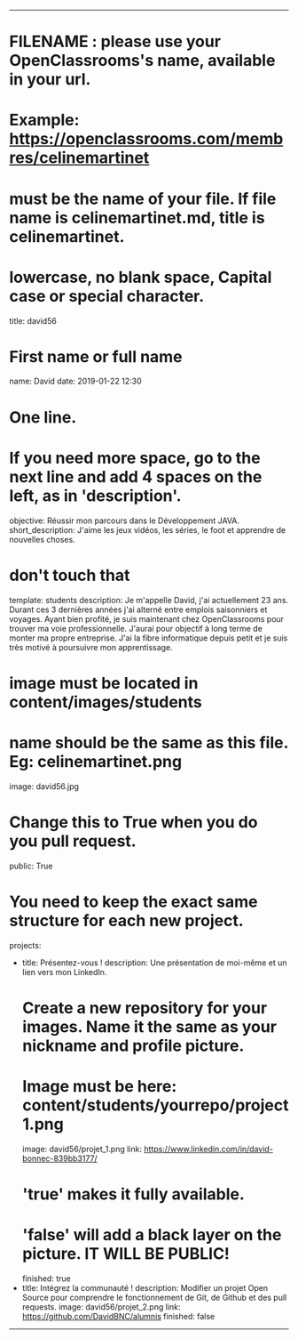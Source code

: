 ---

# FILENAME : please use your OpenClassrooms's name, available in your url.
# Example: https://openclassrooms.com/membres/celinemartinet
# must be the name of your file. If file name is celinemartinet.md, title is celinemartinet.
# lowercase, no blank space, Capital case or special character.
title: david56

# First name or full name
name: David
date: 2019-01-22 12:30

# One line.
# If you need more space, go to the next line and add 4 spaces on the left, as in 'description'.
objective: Réussir mon parcours dans le Développement JAVA.
short_description: J'aime les jeux vidéos, les séries, le foot et apprendre de nouvelles choses.

# don't touch that
template: students
description:
    Je m'appelle David, j'ai actuellement 23 ans. Durant ces 3 dernières années j'ai alterné entre emplois saisonniers et voyages.
    Ayant bien profité, je suis maintenant chez OpenClassrooms pour trouver ma voie professionnelle. J'aurai pour objectif
    à long terme de monter ma propre entreprise. J'ai la fibre informatique depuis petit et je suis très motivé à poursuivre mon apprentissage.

# image must be located in content/images/students
# name should be the same as this file. Eg: celinemartinet.png
image: david56.jpg

# Change this to True when you do you pull request.
public: True

# You need to keep the exact same structure for each new project.
projects:
  - title: Présentez-vous !
    description: Une présentation de moi-même et un lien vers mon LinkedIn.
    # Create a new repository for your images. Name it the same as your nickname and profile picture.
    # Image must be here: content/students/yourrepo/project1.png
    image: david56/projet_1.png
    link: https://www.linkedin.com/in/david-bonnec-839bb3177/
    # 'true' makes it fully available.
    # 'false' will add a black layer on the picture. IT WILL BE PUBLIC!
    finished: true
  - title: Intégrez la communauté !
    description: Modifier un projet Open Source pour comprendre le fonctionnement de Git, de Github et des pull requests. 
    image: david56/projet_2.png
    link: https://github.com/DavidBNC/alumnis
    finished: false

---